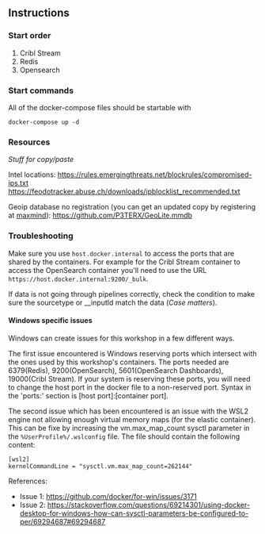 ## Instructions
### Start order
1. Cribl Stream
2. Redis
3. Opensearch
### Start commands
All of the docker-compose files should be startable with

`docker-compose up -d`

### Resources
*Stuff for copy/paste*

Intel locations:
https://rules.emergingthreats.net/blockrules/compromised-ips.txt
https://feodotracker.abuse.ch/downloads/ipblocklist_recommended.txt

Geoip database no registration (you can get an updated copy by registering at [maxmind](https://dev.maxmind.com/geoip/geolite2-free-geolocation-data)):
https://github.com/P3TERX/GeoLite.mmdb

### Troubleshooting 
Make sure you use `host.docker.internal` to access the ports that are shared by the containers. For example for the Cribl Stream container to access the OpenSearch container you'll need to use the URL `https://host.docker.internal:9200/_bulk`.

If data is not going through pipelines correctly, check the condition to make sure the sourcetype or __inputId match the data (*Case matters*).

#### **Windows specific issues**
Windows can create issues for this workshop in a few different ways. 

The first issue encountered is Windows reserving ports which intersect with the ones used by this workshop's containers. The ports needed are 6379(Redis), 9200(OpenSearch), 5601(OpenSearch Dashboards), 19000(Cribl Stream). If your system is reserving these  ports, you will need to change the host port in the docker file to a non-reserved port. Syntax in the 'ports:' section is [host port]:[container port].

The second issue which has been encountered is an issue with the WSL2 engine not allowing enough virtual memory maps (for the elastic container). This can be fixe by increasing the vm.max_map_count sysctl parameter in the `%UserProfile%/.wslconfig` file. The file should contain the following content:
``` 
[wsl2]
kernelCommandLine = "sysctl.vm.max_map_count=262144"
```
References:
* Issue 1: https://github.com/docker/for-win/issues/3171
* Issue 2: https://stackoverflow.com/questions/69214301/using-docker-desktop-for-windows-how-can-sysctl-parameters-be-configured-to-per/69294687#69294687
